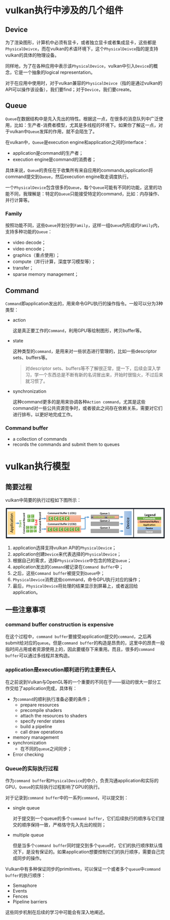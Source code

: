 
# vulkan执行中涉及的几个组件
## Device
为了渲染图形，计算机中必须有显卡，或者独立显卡或者集成显卡，这些都是`PhysicalDeivce`，而在vulkan的术语环境下，这个`PhysicalDeivce`指的是支持vulkan的具体的物理设备。

同样地，为了在各种应用中表示该`PhysicalDevice`，vulkan中引入`Device`的概念，它是一个抽象的logical representation。

对于在应用中使用时，对于vulkan兼容的`PhysicalDeivce`（指的是通过vulkan的API可以操作该设备），我们要find；对于`Device`，我们要create。

## Queue

`Queue`在数据结构中是先入先出的特性。根据这一点，在很多的消息队列中广泛使用，比如：生产者-消费者模型，尤其是多线程的环境下。如果你了解这一点，对于vulkan中`Queue`发挥的作用，就不会陌生了。

在vulkan中，`Queue`是execution engine和application之间的interface：
- application是command的生产者；
- execution engine是command的消费者；

具体来说，`Queue`的责任在于收集所有来自应用的commands,application将command提交到`Queue`，然后execution engine取走调度执行。

一个`PhysicalDevice`包含很多的`Queue`，每个`Queue`可能有不同的功能，这里的功能不同，我理解是：特定的`Queue`只能接受特定的command，比如：内存操作、并行计算等。

### Family
按照功能不同，这些`Queue`并划分到`Family`，这样一组`Queue`内形成的`Family`内，支持多种功能的`Queue`：
- video decode；
- video encode；
- graphics（重点使用）；
- compute（并行计算，深度学习模型等）；
- transfer；
- sparse memory management；

## Command

`Command`即application发出的，用来命令GPU执行的操作指令。一般可以分为3种类型：
- action

  这是真正要工作的`Command`，利用GPU等绘制图形，拷贝buffer等。

- state

  这种类型的`command`，是用来对一些状态进行管理的，比如一些descriptor sets、buffers等。
  > 对descriptor sets、buffers等不了解很正常，提一下，后续会深入学习，学一个东西总是不断有新的名词冒出来，开始时很恼火，不过后来就习惯了。

- synchronization
  
  这种command更多的是用来协调各种`Action command`，尤其是这些command对一些公共资源竞争时，或者彼此之间存在依赖关系，需要对它们进行排布，以更好地完成工作。

### Command buffer

- a collection of commands
- records the commands and submit them to queues

# vulkan执行模型

## 简要过程

vulkan中简要的执行过程如下图所示：

![vulkan的执行模型](images/2/1.png)

1. application选择支持vulkan API的`PhysicalDevice`；
2. application创建`Device`来代表选择的`PhysicalDevice`；
3. 根据自己的需求，选择`PhysicalDevice`中包含的特定`Queue`；
4. application发出的`Command`被记录在`Command Buffer`中；
5. 之后，这些`Command buffer`被提交到`Queue`中；
6. `PhysicalDevice`消费这些command，命令GPU执行对应的操作；
7. 最后，`PhysicalDevice`将处理的结果显示到屏幕上，或者返回给application。

## 一些注意事项

### command buffer construction is expensive

在这个过程中，`command buffer`要接受application提交的`command`，之后再submit给对应的`queue`。但是`command buffer`的构造是昂贵的，这里中的昂贵一般指时间占用或者资源使用上的，因此要缓存下来重用。而且，很多的`command buffer`可以通过多线程并发构造。

### application是execution顺利进行的主要责任人

在之前说到Vulkan与OpenGL等的一个重要的不同在于——驱动的很大一部分工作交给了application完成，具体有：
- 为`command`的顺利执行准备必要的条件；
  - prepare resources
  - precompile shaders
  - attach the resources to shaders
  - specify render states
  - build a pipeline
  - call draw operations
- memory management
- synchronization
  - 在不同的`queue`之间同步；
- Error checking

### Queue的实际执行过程

作为`command buffer`和`PhysicalDevice`的中介，负责沟通application和实际的GPU，`Queue`的实际执行过程影响了GPU的执行。

对于记录到`command buffer`中的一系列`command`，可以提交到：
- single queue

  对于提交到一个queue的多个`command buffer`，它们后续执行的顺序与它们提交的顺序保持一致，严格恪守先入先出的规则；

- multiple queue

  但是当多个`command buffer`同时提交到多个`queue`时，它们的执行顺序默认情况下，是没有保证的。如果application想要控制它们的执行顺序，需要自己完成同步的操作。

Vulkan中有多种保证同步的primitives，可以保证一个或者多个`queue`中`command buffer`的执行顺序：
- Semaphore
- Events
- Fences
- Pipeline barriers

这些同步机制在后续的学习中可能会有深入地阐述。